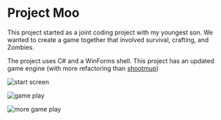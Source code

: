 # Project Moo

This project started as a joint coding project with my youngest son.  We wanted to create a game together that involved survival, crafting, and Zombies.

The project uses C# and a WinForms shell.  This project has an updated game engine (with more refactoring than [shootmup](https://github.com/speedyjeff/shootmup))

![start screen](https://github.com/speedyjeff/projectmoo/blob/master/media/startscreen.png)

![game play](https://github.com/speedyjeff/projectmoo/blob/master/media/gameplay.png)

![more game play](https://github.com/speedyjeff/projectmoo/blob/master/media/gameplay2.png)
